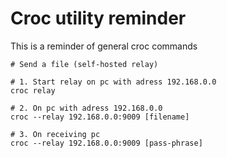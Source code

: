 # Croc utility reminder

This is a reminder of general croc commands

```nu
# Send a file (self-hosted relay)

# 1. Start relay on pc with adress 192.168.0.0
croc relay

# 2. On pc with adress 192.168.0.0
croc --relay 192.168.0.0:9009 [filename]

# 3. On receiving pc
croc --relay 192.168.0.0:9009 [pass-phrase]
```
